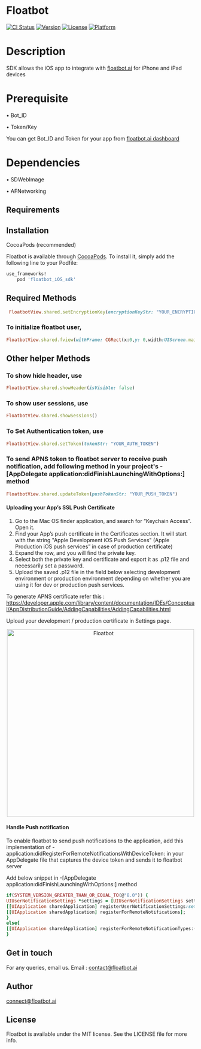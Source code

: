 # Floatbot

[![CI Status](https://img.shields.io/travis/connect@floatbot.ai/Floatbot.svg?style=flat)](https://travis-ci.org/connect@floatbot.ai/Floatbot)
[![Version](https://img.shields.io/cocoapods/v/Floatbot.svg?style=flat)](https://cocoapods.org/pods/Floatbot)
[![License](https://img.shields.io/cocoapods/l/Floatbot.svg?style=flat)](https://cocoapods.org/pods/Floatbot)
[![Platform](https://img.shields.io/cocoapods/p/Floatbot.svg?style=flat)](https://cocoapods.org/pods/Floatbot)

# Description
SDK allows the iOS app to integrate with [floatbot.ai](http://floatbot.ai) for iPhone and iPad devices

# Prerequisite

• Bot_ID

• Token/Key

You can get Bot_ID and Token for your app from [floatbot.ai dashboard](https://floatbot.ai/portal/dashboard/login)

# Dependencies

•    SDWebImage

• AFNetworking

## Requirements

## Installation

CocoaPods (recommended)

Floatbot is available through [CocoaPods](https://cocoapods.org). To install
it, simply add the following line to your Podfile:

```ruby
use_frameworks!
    pod 'floatbot_iOS_sdk'
```

## Required Methods
```ruby
 FloatbotView.shared.setEncryptionKey(encryptionKeyStr: "YOUR_ENCRYPTION_KEY")
 ```

### To initialize floatbot user,
```ruby
FloatbotView.shared.fview(withFrame: CGRect(x:0,y: 0,width:UIScreen.main.bounds.size.width,height: UIScreen.main.bounds.size.height - 300),withViewContainer: self, withbot_id:"5cc00545e6293668180a5d12")
```

## Other helper Methods
### To show hide header, use
```ruby
FloatbotView.shared.showHeader(isVisible: false)
```

### To show user sessions, use
```ruby
FloatbotView.shared.showSessions()
```

### To Set Authentication token, use 
```ruby
FloatbotView.shared.setToken(tokenStr: "YOUR_AUTH_TOKEN")
```

### To send APNS token to floatbot server to receive push notification, add following method in your project's -[AppDelegate application:didFinishLaunchingWithOptions:]  method

```ruby
FloatbotView.shared.updateToken(pushTokenStr: "YOUR_PUSH_TOKEN")
```

#### Uploading your App’s SSL Push Certificate

1. Go to the Mac OS finder application, and search for “Keychain Access”. Open it.  
2. Find your App’s push certificate in the Certificates section. It will start with the string "Apple Development iOS Push Services" (Apple Production iOS push services” in case of production certificate)  
3. Expand the row, and you will find the private key.  
4. Select both the private key and certificate and export it as .p12 file and necessarily set a password. 
5. Upload the saved .p12 file in the field below selecting development environment or production environment depending on whether you are using it for dev or production push services.

To generate APNS certificate refer this : https://developer.apple.com/library/content/documentation/IDEs/Conceptual/AppDistributionGuide/AddingCapabilities/AddingCapabilities.html

Upload your development / production certificate in Settings page.

<p align="center"><img src="https://floatbot.ai/images/website/ChatBot%20Setting1%20%20%20Floatbot.png" alt="Floatbot" width="500"/></p>

#### Handle Push notification

To enable floatbot to send push notifications to the application, add this implementation of - application:didRegisterForRemoteNotificationsWithDeviceToken: in your AppDelegate file that captures the device token and sends it to floatbot server

Add below snippet in -[AppDelegate application:didFinishLaunchingWithOptions:] method 
```ruby
if(SYSTEM_VERSION_GREATER_THAN_OR_EQUAL_TO(@"8.0")) {
UIUserNotificationSettings *settings = [UIUserNotificationSettings settingsForTypes:UIUserNotificationTypeAlert | UIUserNotificationTypeBadge | UIUserNotificationTypeSound categories:nil];
[[UIApplication sharedApplication] registerUserNotificationSettings:settings];
[[UIApplication sharedApplication] registerForRemoteNotifications];
}
else{
[[UIApplication sharedApplication] registerForRemoteNotificationTypes:(UIRemoteNotificationTypeBadge | UIRemoteNotificationTypeSound | UIRemoteNotificationTypeAlert)];
}
```

## Get in touch

For any queries, email us.
Email : contact@floatbot.ai 

## Author

connect@floatbot.ai

## License

Floatbot is available under the MIT license. See the LICENSE file for more info.
